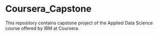 # Coursera_Capstone
This repository contains capstone project of the Applied Data Science course offered by IBM at Coursera.
